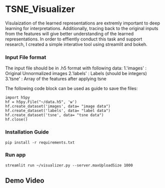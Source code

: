 # TSNE_Visualizer

Visulaization of the learned representations are extremly important to deep learning for interpretations. Additionally, tracing back to the original inputs from the features will give better understanding of the learned representations. In order to effiently conduct this task and support research, I created a simple interative tool using streamlit and bokeh. 


### Input File format

The input file should be in .h5 format with following data:
  1.'images' : Original Unnormalized images
  2.'labels' : Labels (should be integers)
  3.'tsne'   : Array of the features after applying tsne
  
The following code block can be used as guide to save the files:

```
import h5py
hf = h5py.File("~/data.h5", 'w')
hf.create_dataset('images', data= "image data")
hf.create_dataset('labels', data= "label data")
hf.create_dataset('tsne', data= "tsne data")
hf.close()
```



### Installation Guide

```
pip install -r requirements.txt
```

### Run app

```
streamlit run ~/visualizer.py --server.maxUploadSize 1000
```

## Demo Video


